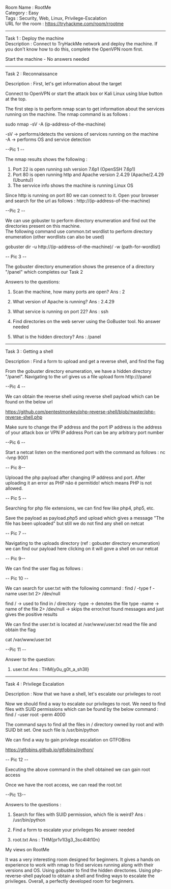 Room Name : RootMe  
Category : Easy  
Tags : Security, Web, Linux, Privilege-Escalation  
URL for the room : https://tryhackme.com/room/rrootme  

---------------------------------------------------------------------------------------------------

Task 1 : Deploy the machine  
Description : Connect to TryHackMe network and deploy the machine. If you don't know how to do this, complete the OpenVPN room first.  

Start the machine - No answers needed

----------------------------------------------------------------------------------------------------

Task 2 : Reconnaissance   

Description : First, let's get information about the target  

Connect to OpenVPN or start the attack box or Kali Linux using blue button at the top.  

The first step is to perform nmap scan to get information about the services running on the machine. The nmap command is as follows :  

sudo nmap -sV -A (ip-address-of-the-machine)  

-sV -> performs/detects the versions of services running on the machine  
-A -> performs OS and service detection  

--Pic 1 --

The nmap results shows the following :  
1. Port 22 is open running ssh version 7.6p1 (OpenSSH 7.6p1)  
2. Port 80 is open running http and Apache version 2.4.29 (Apache/2.4.29 (Ubuntu))  
3. The servvice info shows the machine is running Linux OS  

Since http is running on port 80 we can connect to it. Open your browser and search for the url as follows :
http://(ip-address-of-the-machine)  

--Pic 2 --

We can use gobuster to perform directory enumeration and find out the directories present on this machine.  
The following command use common.txt wordlist to perform directory enumeration (other wordlists can also be used)  

gobuster dir -u http://(ip-address-of-the-machine)/ -w (path-for-wordlist)  

-- Pic 3 --

The gobuster directory enumeration shows the presence of a directory "/panel" which completes our Task 2  

Answers to the questions:

1. Scan the machine, how many ports are open?
Ans : 2

2. What version of Apache is running?
Ans : 2.4.29

3. What service is running on port 22?
Ans : ssh

4. Find directories on the web server using the GoBuster tool.
No answer needed

5. What is the hidden directory?
Ans : /panel

------------------------------------------------------------------------------------------------------------

Task 3 : Getting a shell

Description : Find a form to upload and get a reverse shell, and find the flag

From the gobuster directory enumeration, we have a hidden directory "/panel". Navigating to the url gives us a 
file upload form
http://<ip-address-of-the-machine>/panel

--Pic 4 --

We can obtain the reverse shell using reverse shell payload which can be found on the below url 

https://github.com/pentestmonkey/php-reverse-shell/blob/master/php-reverse-shell.php

Make sure to change the IP address and the port
IP address is the address of your attack box or VPN IP address
Port can be any arbitrary port number

--Pic 6 --

Start a netcat listen on the mentioned port with the command as follows :
nc -lvnp 9001

-- Pic 8--

Uplooad the php payload after changing IP address and port. After uploading it an error as 
PHP não é permitido! which means PHP is not allowed. 

-- Pic 5 --

Searching for php file extensions, we can find few like
php4, php5, etc.

Save the payload as payload.php5 and upload which gives a message "The file has been uploaded" but still we
do not find any shell on netcat

-- Pic 7 --

Navigating to the uploads directory (ref : gobuster directory enumeration) we can find our payload here clicking 
on it will gove a shell on our netcat 

-- Pic 9--

We can find the user flag as follows :

-- Pic 10 --

We can search for user.txt with the following command :
find / -type f -name user.txt 2> /dev/null

find / -> used to find in / directory
-type -> denotes the file type
-name -> name of the file
2> /dev/null -> skips the error/not found messages and just gives the positive results

We can find the user.txt is located at /var/www/user.txt read the file and obtain the flag

cat /var/www/user.txt

--Pic 11 --

Answer to the question:

1. user.txt
Ans : THM{y0u_g0t_a_sh3ll}

-----------------------------------------------------------------------------------------------------------------

Task 4 : Privilege Escalation

Description : Now that we have a shell, let's escalate our privileges to root

Now we should find a way to escalate our privileges to root. We need to find files with SUID permissions which
can be found by the below command :
find / -user root -perm 4000

The command says to find all the files in / directory owned by root and with SUID bit set. One such file is
/usr/bin/python

We can find a way to gain privilege escalation on GTFOBins

https://gtfobins.github.io/gtfobins/python/

-- Pic 12 --

Executing the above command in the shell obtained we can gain root access

Once we have the root access, we can read the root.txt

--Pic 13--

Answers to the questions :

1. Search for files with SUID permission, which file is weird?
Ans : /usr/bin/python

2. Find a form to escalate your privileges
No answer needed

3. root.txt
Ans : THM{pr1v1l3g3_3sc4l4t10n}

My views on RootMe

It was a very interesting room designed for beginners. It gives a hands on experience to work with nmap to find 
services running along with their versions and OS. Using gobuster to find the hidden directories. Using 
php-reverse-shell payload to obtain a shell and finding ways to escalate the privileges. Overall, a perfectly 
developed room for beginners. 
